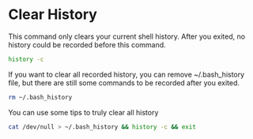 # Clear History

This command only clears your current shell history. After you exited, no history could be recorded before this command.

```bash
history -c
```

If you want to clear all recorded history, you can remove ~/.bash\_history file, but there are still some commands to be recorded after you exited.

```bash
rm ~/.bash_history
```

You can use some tips to truly clear all history

```bash
cat /dev/null > ~/.bash_history && history -c && exit
```

